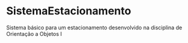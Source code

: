 # SistemaEstacionamento
Sistema básico para um estacionamento desenvolvido na disciplina de Orientação a Objetos I
